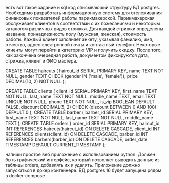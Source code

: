 есть вот такое задание и sql код описывающий структуру БД postgres.
Необходимо разработать информационную систему для отслеживания финансовых показателей работы парикмахерской. Парикмахерская обслуживает клиентов в соответствии с их пожеланиями и некоторым каталогом различных видов стрижки. Для каждой стрижки определены название, принадлежность полу (мужская, женская), стоимость работы. Каждый клиент заполняет анкету, указывая фамилию, имя, отчество, адрес электронной почты и контактный телефон. Некоторые клиенты могут перейти в категорию VIP и получить скидку. После того, как закончена очередная работа, документом фиксируются дата, стрижка, клиент и ФИО мастера.

CREATE TABLE haircuts (
    haircut_id SERIAL PRIMARY KEY,
    name TEXT NOT NULL,
    gender TEXT CHECK (gender IN ('male', 'female')),
    price DECIMAL(10, 2) NOT NULL
);

CREATE TABLE clients (
    client_id SERIAL PRIMARY KEY,
    first_name TEXT NOT NULL,
    last_name TEXT NOT NULL,
    middle_name TEXT,
    email TEXT UNIQUE NOT NULL,
    phone TEXT NOT NULL,
    is_vip BOOLEAN DEFAULT FALSE,
    discount DECIMAL(5, 2) CHECK (discount BETWEEN 0 AND 100) DEFAULT 0
);
CREATE TABLE barber (
    barber_id SERIAL PRIMARY KEY,
    first_name TEXT NOT NULL,
    last_name TEXT NOT NULL,
    middle_name TEXT
);
CREATE TABLE orders (
    order_id SERIAL PRIMARY KEY,
    haircut_id INT REFERENCES haircuts(haircut_id) ON DELETE CASCADE,
    client_id INT REFERENCES clients(client_id) ON DELETE CASCADE,
    barber_id INT REFERENCES barbers(barber_id) ON DELETE CASCADE,
    order_date TIMESTAMP DEFAULT CURRENT_TIMESTAMP
);

напиши простое веб приложение с использованием python. Должен быть графический интерфейс, который позволяет выводить данные из таблицы orders, добавлять их и удалять. Приложение должно запускаться в докер контейнере. БД postgres 16 будет запущена рядом в docker-compose

